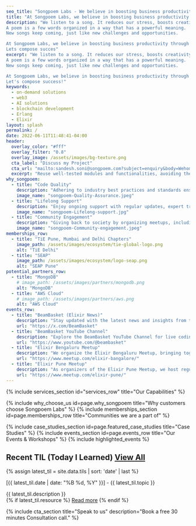 ```yaml
---
seo_title: "Songpoem Labs - We believe in boosting business productivity through the art of programming."
title: "At Songpoem Labs, we believe in boosting business productivity through the art of programming."
description: "We listen to a song. It reduces our stress, boosts creativity, and improves focus. We enjoy it.
A poem is a few words organized in a way that has a powerful meaning.
New songs keep coming, just like new challenges and opportunities.

At Songpoem Labs, we believe in boosting business productivity through the art of programming.
Lets compose succes"
excerpt: "We listen to a song. It reduces our stress, boosts creativity, and improves focus. We enjoy it.
A poem is a few words organized in a way that has a powerful meaning.
New songs keep coming, just like new challenges and opportunities.

At Songpoem Labs, we believe in boosting business productivity through the art of programming.
Let's compose success!"
keywords:
  - on-demand solutions
  - web3
  - AI solutions
  - blockchain development
  - Erlang
  - Elixir
layout: splash
permalink: /
date: 2022-06-11T11:48:41-04:00
header:
  overlay_color: "#fff"
  overlay_filter: "0.8"
  overlay_image: /assets/images/bg-texture.png
  cta_label: "Discuss my Project"
  cta_url: "mailto:sandesh.soni@songpoem.com?subject=enquiry&body=Wehomepage"
  excerpt: "Reuse well-tested modules and functionalities, avoiding the need to build from scratch."
why_songpoem:
  - title: "Code Quality"
    description: "Adhering to industry best practices and standards ensures your projects are built on a foundation of clean, efficient, and scalable code."
    image_name: "songpoem-Quality-Assurance.jpeg"
  - title: "Lifelong Support"
    description: "Enjoy ongoing support with regular updates, expert troubleshooting, and personalized consultations."
    image_name: "songpoem-Lifelong-support.jpg"
  - title: "Community Engagement"
    description: "Giving back to society by organizing meetups, including Elixir Pune Meetup and Elixir Bengaluru Meetup."
    image_name: "songpoem-Community-engagement.jpeg"
memberships_row:
  - title: "TiE Pune, Mumbai and Delhi Chapters"
    image_path: /assets/images/ecosystem/tie-global-logo.png
    alt: "TiE Delhi"
  - title: "SEAP"
    image_path: /assets/images/ecosystem/logo-seap.png
    alt: "SEAP Pune"
potential_partners_row:
  - title: "MongoDB"
    # image_path: /assets/images/partners/mongodb.png
    alt: "MongoDB"
  - title: "AWS Cloud"
    # image_path: /assets/images/partners/aws.png
    alt: "AWS Cloud"
events_row:
  - title: "BeamBasket (Elixir News)"
    description: "Stay updated with the latest news and insights from the Elixir community through BeamBasket on Twitter. Follow us for regular updates, industry news, and expert opinions on everything Elixir."
    url: "https://x.com/BeamBasket"
  - title: "BeamBasket YouTube Channel"
    description: "Explore the BeamBasket YouTube Channel for live coding workshops, guest speaker sessions, and in-depth tutorials on Elixir. Our channel features experts from around the world sharing their knowledge and skills."
    url: "https://www.youtube.com/@beambasket"
  - title: "Elixir Bengaluru Meetup"
    description: "We organize the Elixir Bengaluru Meetup, bringing together local Elixir enthusiasts for discussions, events, and collaborative projects."
    url: "https://www.meetup.com/elixir-bangalore/"
  - title: "Elixir Pune Meetup"
    description: "As organizers of the Elixir Pune Meetup, we host regular meetups, share experiences."
    url: "https://www.meetup.com/elixir-pune/"
---
```


{% include services_section id="services_row" title="Our Capabilities" %}


{% include why_choose_us id=page.why_songpoem title="Why customers choose Songpoem Labs" %}
{% include memberships_section id=page.memberships_row title="Communities we are a part of" %}
<!-- {% include memberships_section id=page.potential_partners_row title="Potential Partners" %} -->
{% include case_studies_section id=page.featured_case_studies title="Case Studies" %}
{% include events_section id=page.events_row title="Our Events & Workshops" %}
{% include highlighted_events %}

 <h2 class="text-2xl font-bold mb-4">Recent TIL (Today I Learned)
  <a href="{{ '/tils/' | relative_url }}" class="btn ml-2">View All</a>
 </h2>
  {% assign latest_til = site.data.tils | sort: 'date' | last %}
  <div class="til-entry p-4 bg-white shadow-md rounded-lg mb-8">
    <p class="til-topic text-2xl font-bold text-primary-color mt-2">
    [{{ latest_til.date | date: "%B %d, %Y" }}] - {{ latest_til.topic }}</p>
    <div class="til-description text-base text-gray-600 mt-2">{{ latest_til.description }}</div>
    {% if latest_til.resource %}
    <a href="{{ latest_til.resource }}" class="til-resource text-blue-600 hover:underline mt-2">Read more</a>
    {% endif %}
  </div>

{% include cta_section title="Speak to us" description="Book a free 30 minutes Consultation call." %}

